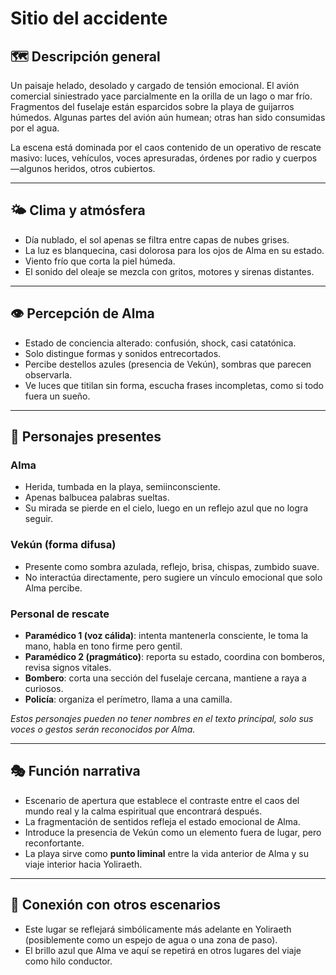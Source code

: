 # Sitio del accidente

## 🗺️ Descripción general

Un paisaje helado, desolado y cargado de tensión emocional. El avión comercial siniestrado yace parcialmente en la orilla de un lago o mar frío. Fragmentos del fuselaje están esparcidos sobre la playa de guijarros húmedos. Algunas partes del avión aún humean; otras han sido consumidas por el agua.

La escena está dominada por el caos contenido de un operativo de rescate masivo: luces, vehículos, voces apresuradas, órdenes por radio y cuerpos —algunos heridos, otros cubiertos.

---

## 🌤️ Clima y atmósfera

- Día nublado, el sol apenas se filtra entre capas de nubes grises.
- La luz es blanquecina, casi dolorosa para los ojos de Alma en su estado.
- Viento frío que corta la piel húmeda.
- El sonido del oleaje se mezcla con gritos, motores y sirenas distantes.

---

## 👁️ Percepción de Alma

- Estado de conciencia alterado: confusión, shock, casi catatónica.
- Solo distingue formas y sonidos entrecortados.
- Percibe destellos azules (presencia de Vekún), sombras que parecen observarla.
- Ve luces que titilan sin forma, escucha frases incompletas, como si todo fuera un sueño.

---

## 👥 Personajes presentes

### Alma
- Herida, tumbada en la playa, semiinconsciente.
- Apenas balbucea palabras sueltas.
- Su mirada se pierde en el cielo, luego en un reflejo azul que no logra seguir.

### Vekún (forma difusa)
- Presente como sombra azulada, reflejo, brisa, chispas, zumbido suave.
- No interactúa directamente, pero sugiere un vínculo emocional que solo Alma percibe.

### Personal de rescate
- **Paramédico 1 (voz cálida)**: intenta mantenerla consciente, le toma la mano, habla en tono firme pero gentil.
- **Paramédico 2 (pragmático)**: reporta su estado, coordina con bomberos, revisa signos vitales.
- **Bombero**: corta una sección del fuselaje cercana, mantiene a raya a curiosos.
- **Policía**: organiza el perímetro, llama a una camilla.

*Estos personajes pueden no tener nombres en el texto principal, solo sus voces o gestos serán reconocidos por Alma.*

---

## 🎭 Función narrativa

- Escenario de apertura que establece el contraste entre el caos del mundo real y la calma espiritual que encontrará después.
- La fragmentación de sentidos refleja el estado emocional de Alma.
- Introduce la presencia de Vekún como un elemento fuera de lugar, pero reconfortante.
- La playa sirve como **punto liminal** entre la vida anterior de Alma y su viaje interior hacia Yoliraeth.

---

## 🔁 Conexión con otros escenarios

- Este lugar se reflejará simbólicamente más adelante en Yoliraeth (posiblemente como un espejo de agua o una zona de paso).
- El brillo azul que Alma ve aquí se repetirá en otros lugares del viaje como hilo conductor.

